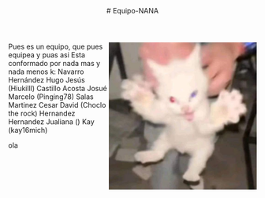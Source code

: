<header>
# Equipo-NANA
</header>

<img src=https://github.com/Choclotherock/Locura/blob/cd9da4e185746b8a8c22bd0f42da8f9c3d226a6a/gato%20loco.png alt=celebrate width=300 align=right>

Pues es un equipo, que pues equipea y puas asi
Esta conformado por nada mas y nada menos k:
Navarro Hernández Hugo Jesús (Hiukilll)
Castillo Acosta Josué Marcelo (Pinging78)
Salas Martinez Cesar David (Choclo the rock)
Hernandez Hernandez Jualiana ()
Kay (kay16mich)
<footer>

ola

</footer>

